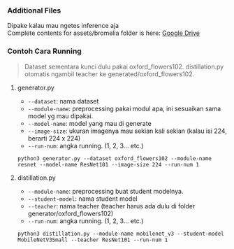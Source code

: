### Additional Files
Dipake kalau mau ngetes inference aja  
Complete contents for assets/bromelia folder is here:
[Google Drive](https://drive.google.com/drive/folders/15nl2jvvBTT7RTd0xUFealuWfcXme9BhX?usp=sharing)

### Contoh Cara Running
> Dataset sementara kunci dulu pakai oxford_flowers102. distillation.py otomatis ngambil teacher ke generated/oxford_flowers102. 

1. generator.py
    - `--dataset`: nama dataset
    - `--module-name`: preprocessing pakai modul apa, ini sesuaikan sama model yg mau dipakai.
    - `--model-name`: model yang mau di generate
    - `--image-size`: ukuran imagenya mau sekian kali sekian (kalau isi 224, berarti 224 x 224)
    - `--run-num`: angka running. (1, 2, 3... etc.)

    ```
    python3 generator.py --dataset oxford_flowers102 --module-name resnet --model-name ResNet101 --image-size 224 --run-num 1
    ```

2. distillation.py
    - `--module-name`: preprocessing buat student modelnya.
    - `--student-model`: nama student model
    - `--teacher`: nama teacher (teacher harus ada dulu di folder generator/oxford_flowers102)
    - `--run-num`: angka running. (1, 2, 3... etc.)

    ```
    python3 distillation.py --module-name mobilenet_v3 --student-model MobileNetV3Small --teacher ResNet101 --run-num 1
    ```
